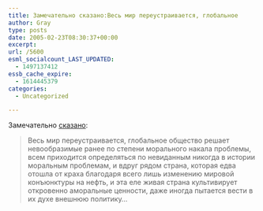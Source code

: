 ```yaml
---
title: Замечательно сказано:Весь мир переустраивается, глобальное
author: Gray
type: posts
date: 2005-02-23T08:30:37+00:00
excerpt:
url: /5600
esml_socialcount_LAST_UPDATED:
  - 1497137412
essb_cache_expire:
  - 1614445379
categories:
  - Uncategorized

---
```








Замечательно <a href="http://www.livejournal.com/users/guralyuk/457594.html" target="_blank">сказано</a>:

> Весь мир переустраивается, глобальное общество решает невообразимые ранее по степени морального накала проблемы, всем приходится определяться по невиданным никогда в истории моральным проблемам, и вдруг рядом страна, которая едва отошла от краха благодаря всего лишь изменению мировой конъюнктуры на нефть, и эта еле живая страна культивирует откровенно аморальные ценности, даже иногда пытается вести в их духе внешнюю политику&#8230;